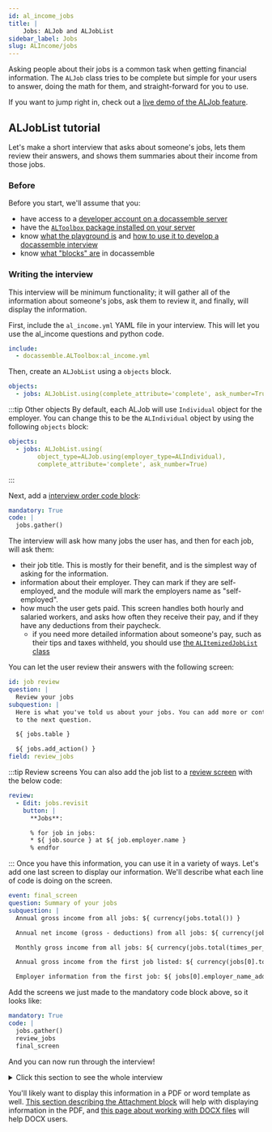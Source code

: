 ```yaml
---
id: al_income_jobs
title: |
    Jobs: ALJob and ALJobList
sidebar_label: Jobs
slug: ALIncome/jobs
---
```


Asking people about their jobs is a common task when getting financial information. The `ALJob` class tries to be complete but simple for your users to answer, doing the math for them, and straight-forward for you to use.

If you want to jump right in, check out a [live demo of the ALJob feature](https://apps-test.suffolklitlab.org/start/ALToolbox/al_income_demo?use_feature=ALJob).

## ALJobList tutorial

Let's make a short interview that asks about someone's jobs, lets
them review their answers, and shows them summaries about their
income from those jobs.

### Before

Before you start, we'll assume that you:

* have access to a [developer account on a docassemble server](https://suffolklitlab.org/legal-tech-class/docs/classes/assembly-line/2020-assembly-line-assignment-1#before-you-get-started)
* have the [`ALToolbox` package installed on your server](../../get_started/installation.md#run-the-installation-script)
* know [what the playground is](https://suffolklitlab.org/legal-tech-class/docs/classes/docacon-2020/hello-world#introduction-to-the-docassemble-playground) and [how to use it to develop a docassemble interview](https://suffolklitlab.org/legal-tech-class/docs/classes/docacon-2020/hello-world#hello-world)
* know [what "blocks" are](https://suffolklitlab.org/legal-tech-class/docs/yaml#documents) in docassemble

### Writing the interview

This interview will be minimum functionality; it will gather all of the information about someone's jobs, ask them to review it, and finally, will display the information.

First, include the `al_income.yml` YAML file in your interview. This will
let you use the al_income questions and python code.

```yml
include:
  - docassemble.ALToolbox:al_income.yml
```

Then, create an `ALJobList` using a `objects` block.

```yml
objects:
  - jobs: ALJobList.using(complete_attribute='complete', ask_number=True)
```

:::tip Other objects
By default, each ALJob will use `Individual` object for the employer. You can change this to be the
`ALIndividual` object by using the following `objects` block:

```yml
objects:
  - jobs: ALJobList.using(
        object_type=ALJob.using(employer_type=ALIndividual),
        complete_attribute='complete', ask_number=True)
```

:::

Next, add a [interview order code block](https://suffolklitlab.org/legal-tech-class/docs/practical-guide-docassemble/controlling-interview-order#the-interview-order-block):

```yml
mandatory: True
code: |
  jobs.gather()
```

The interview will ask how many jobs the user has, and then for each job, will ask them:

* their job title. This is mostly for their benefit, and is the simplest way of asking for the information.
* information about their employer. They can mark if they are self-employed, and the module will mark the employers name as
  "self-employed".
* how much the user gets paid. This screen handles both hourly and salaried workers, and asks how often they receive their pay,
  and if they have any deductions from their paycheck.
  * if you need more detailed information about someone's pay, such as their
    tips and taxes withheld, you should use [the `ALItemizedJobList` class](al_income_itemizedjobs.md)

You can let the user review their answers with the following screen:

```yml
id: job review
question: |
  Review your jobs
subquestion: |
  Here is what you've told us about your jobs. You can add more or continue
  to the next question.

  ${ jobs.table }

  ${ jobs.add_action() }
field: review_jobs
```

:::tip Review screens
You can also add the job list to a [review screen](https://docassemble.org/docs/fields.html#review) with the below code:

```yml
review:
  - Edit: jobs.revisit
    button: |
      **Jobs**:

      % for job in jobs:
      * ${ job.source } at ${ job.employer.name }
      % endfor
```

:::
Once you have this information, you can use it in a variety of ways.
Let's add one last screen to display our information. We'll
describe what each line of code is doing on the screen.

```yml
event: final_screen
question: Summary of your jobs
subquestion: |
  Annual gross income from all jobs: ${ currency(jobs.total()) }

  Annual net income (gross - deductions) from all jobs: ${ currency(jobs.net_total()) }

  Monthly gross income from all jobs: ${ currency(jobs.total(times_per_year=12)) }

  Annual gross income from the first job listed: ${ currency(jobs[0].total()) }

  Employer information from the first job: ${ jobs[0].employer_name_address_phone() }
```

Add the screens we just made to the mandatory code block above, so it looks like:

```yml
mandatory: True
code: |
  jobs.gather()
  review_jobs
  final_screen
```

And you can now run through the interview!

<details>
<summary>Click this section to see the whole interview</summary>

```yml
---
include:
  - al_income.yml
---
objects:
  - jobs: ALJobList.using(complete_attribute='complete', ask_number=True)
---
mandatory: True
code: |
  jobs.gather()
  review_jobs
  final_screen
---
id: job review
question: |
  Review your jobs
subquestion: |
  Here is what you've told us about your jobs. You can add more or continue
  to the next question.

  ${ jobs.table }

  ${ jobs.add_action() }
field: review_jobs
---
event: final_screen
question: Summary of your jobs
subquestion: |
  Annual gross income from all jobs: ${ currency(jobs.total()) }

  Annual net income (gross - deductions) from all jobs: ${ currency(jobs.net_total()) }

  Monthly gross income from all jobs: ${ currency(jobs.total(times_per_year=12)) }

  Annual gross income from the first job listed: ${ currency(jobs[0].total()) }

  Employer information from the first job: ${ jobs[0].employer_name_address_phone() }
```

</details>


You'll likely want to display this information in a PDF or word template as well. [This section describing the Attachment block](../../authoring/weaver_code_anatomy.md#attachment-block) will help with displaying information in the PDF, and [this page about working with DOCX files](../../authoring/docx_templates.md) will help DOCX users.
